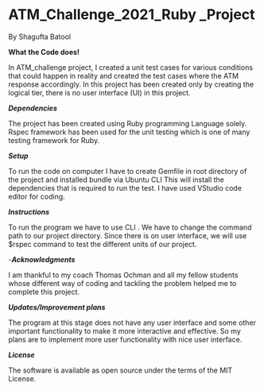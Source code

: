 

# ATM_Challenge_2021_Ruby _Project

By Shagufta Batool


**What the Code does!**


In ATM_challenge project, I  created a unit test cases for various conditions that could happen in reality and created the test cases where the ATM response accordingly. In this project has been created  only by creating the  logical tier, there is no user interface (UI) in this project.


***Dependencies***


The project has been created  using Ruby programming Language solely.
Rspec framework has been used for the unit testing which is one of many testing framework for  Ruby. 


***Setup***


To run the code on computer I have to  create Gemfile in root directory of the project and installed   bundle via  Ubuntu CLI 
This will install the dependencies that is required to run the test. I have used VStudio code editor for coding.


***Instructions***


To run the program we have to use  CLI . We have to change the command path to our project directory. Since there is on user interface, we will use $rspec command to test the different units of our project.


-***Acknowledgments***

I am thankful to my coach Thomas Ochman and all my fellow students whose different way of coding and tackling the problem  helped me to complete this project.


***Updates/Improvement plans***


The program at this stage does not have any user interface and some other  important functionality to make it more interactive and effective. So my  plans are to implement more user functionality with nice user interface.  


***License***


The software is available as open source under the terms of the MIT License.


